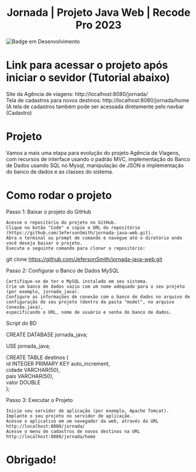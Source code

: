 <h1 align="center"> Jornada | Projeto Java Web | Recode Pro 2023 </h1>

![Badge em Desenvolvimento](http://img.shields.io/static/v1?label=STATUS&message=EM%20DESENVOLVIMENTO&color=GREEN&style=for-the-badge)

# Link para acessar o projeto após iniciar o sevidor (Tutorial abaixo)
Site da Agência de viagens: http://localhost:8080/jornada/
<br>
Tela de cadastros para novos destinos: http://localhost:8080/jornada/home
<br>
(A tela de cadastros também pode ser acessada diretamente pelo navbar (Cadastro)
# Projeto

Vamos a mais uma etapa para evolução do projeto Agência de Viagens, com recursos de interface usando o padrão MVC, 
implementação do Banco de Dados usando SQL no Mysql, manipulação de JSON e implementação do banco de dados e as classes do sistema.

# Como rodar o projeto

Passo 1: Baixar o projeto do GitHub

    Acesse o repositório do projeto no GitHub.
    Clique no botão "Code" e copie o URL do repositório (https://github.com/JefersonSmith/jornada-java-web.git).
    Abra o terminal ou prompt de comando e navegue até o diretório onde você deseja baixar o projeto.
    Execute o seguinte comando para clonar o repositório:
git clone https://github.com/JefersonSmith/jornada-java-web.git


Passo 2: Configurar o Banco de Dados MySQL

    Certifique-se de ter o MySQL instalado em seu sistema.
    Crie um banco de dados vazio com um nome adequado para o seu projeto (por exemplo, jornada_java).
    Configure as informações de conexão com o banco de dados no arquivo de configuração do seu projeto (dentro da pasta "model", no arquivo Conexão.java), 
    especificando o URL, nome de usuário e senha do banco de dados.


Script do BD

CREATE DATABASE jornada_java;

USE jornada_java;

CREATE TABLE destinos ( <br>
id INTEGER PRIMARY KEY auto_increment,<br>
cidade VARCHAR(50),<br>
pais VARCHAR(50),<br>
valor DOUBLE<br>
);


Passo 3: Executar o Projeto

    Inicie seu servidor de aplicação (por exemplo, Apache Tomcat).
    Implante o seu projeto no servidor de aplicação.
    Acesse o aplicativo em um navegador da web, através da URL http://localhost:8080/jornada/
    Acesse o menu de cadastros de novos destinos na URL http://localhost:8080/jornada/home






# Obrigado!
